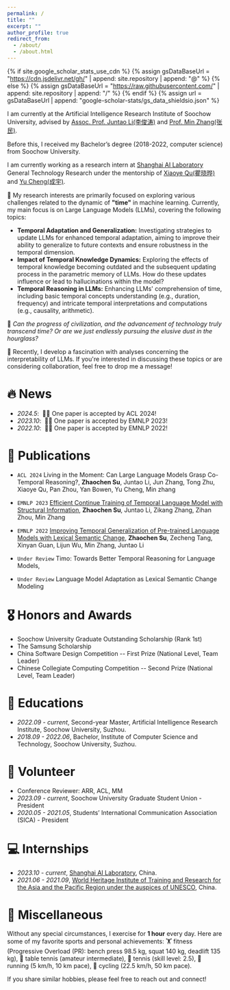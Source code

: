 ```yaml
---
permalink: /
title: ""
excerpt: ""
author_profile: true
redirect_from: 
  - /about/
  - /about.html
---
```


{% if site.google_scholar_stats_use_cdn %}
{% assign gsDataBaseUrl = "https://cdn.jsdelivr.net/gh/" | append: site.repository | append: "@" %}
{% else %}
{% assign gsDataBaseUrl = "https://raw.githubusercontent.com/" | append: site.repository | append: "/" %}
{% endif %}
{% assign url = gsDataBaseUrl | append: "google-scholar-stats/gs_data_shieldsio.json" %}

<span class='anchor' id='about-me'></span>

I am currently at the Artificial Intelligence Research Institute of Soochow University, advised by [Assoc. Prof. Juntao Li(李俊涛)](https://lijuntaopku.github.io/) and [Prof. Min Zhang(张民)](https://scholar.google.com/citations?hl=zh-CN&user=CncXH-YAAAAJ).

Before this, I received my Bachelor’s degree (2018-2022, computer science) from Soochow University.

I am currently working as a research intern at [Shanghai AI Laboratory](https://www.shlab.org.cn/) General Technology Research under the mentorship of [Xiaoye Qu(瞿晓晔)](https://scholar.google.com/citations?user=rT3hqdcAAAAJ&hl=zh-CN) and [Yu Cheng(成宇)](https://scholar.google.com/citations?user=ORPxbV4AAAAJ&hl=zh-CN).




🤔 My research interests are primarily focused on exploring various challenges related to the dynamic of **"time"** in machine learning. Currently, my main focus is on Large Language Models (LLMs), covering the following topics:
- **Temporal Adaptation and Generalization:** Investigating strategies to update LLMs for enhanced temporal adaptation, aiming to improve their ability to generalize to future contexts and ensure robustness in the temporal dimension.
- **Impact of Temporal Knowledge Dynamics:** Exploring the effects of temporal knowledge becoming outdated and the subsequent updating process in the parametric memory of LLMs. How do these updates influence or lead to hallucinations within the model?
- **Temporal Reasoning in LLMs:** Enhancing LLMs' comprehension of time, including basic temporal concepts understanding (e.g., duration, frequency) and intricate temporal interpretations and computations (e.g., causality, arithmetic).

📖 *Can the progress of civilization, and the advancement of technology truly transcend time? Or are we just endlessly pursuing the elusive dust in the hourglass?*

🤝 Recently, I develop a fascination with analyses concerning the interpretability of LLMs. If you're interested in discussing these topics or are considering collaboration, feel free to drop me a message!

# 🔥 News
- *2024.5*: &nbsp;🎉🎉 One paper is accepted by ACL 2024!
- *2023.10*: &nbsp;🎉🎉 One paper is accepted by EMNLP 2023!
- *2022.10*: &nbsp;🎉🎉 One paper is accepted by EMNLP 2022!

# 📝 Publications 

- ``ACL 2024`` Living in the Moment: Can Large Language Models Grasp Co-Temporal Reasoning?, **Zhaochen Su**, Juntao Li, Jun Zhang, Tong Zhu, Xiaoye Qu, Pan Zhou, Yan Bowen, Yu Cheng, Min zhang

- ``EMNLP 2023`` [Efficient Continue Training of Temporal Language Model with Structural Information](https://aclanthology.org/2023.findings-emnlp.418.pdf), **Zhaochen Su**, Juntao Li, Zikang Zhang, Zihan Zhou, Min Zhang

- ``EMNLP 2022`` [Improving Temporal Generalization of Pre-trained Language Models with Lexical Semantic Change](https://aclanthology.org/2022.emnlp-main.428.pdf), **Zhaochen Su**, Zecheng Tang, Xinyan Guan, Lijun Wu, Min Zhang, Juntao Li

- ``Under Review`` Timo: Towards Better Temporal Reasoning for Language Models, 

- ``Under Review`` Language Model Adaptation as Lexical Semantic Change Modeling

  
# 🎖 Honors and Awards
- Soochow University Graduate Outstanding Scholarship (Rank 1st)
- The Samsung Scholarship
- China Software Design Competition -- First Prize (National Level, Team Leader)
- Chinese Collegiate Computing Competition -- Second Prize (National Level, Team Leader)

# 📖 Educations
- *2022.09 - current*, Second-year Master, Artificial Intelligence Research Institute, Soochow University, Suzhou.
- *2018.09 - 2022.06*, Bachelor, Institute of Computer Science and Technology, Soochow University, Suzhou.

# 💁 Volunteer
- Conference Reviewer: ARR, ACL, MM
- *2023.09 - current*, Soochow University Graduate Student Union - President
- *2020.05 - 2021.05*, Students’ International Communication Association (SICA) - President


# 💻 Internships
- *2023.10 - current*, [Shanghai AI Laboratory](https://www.shlab.org.cn/), China.
- *2021.06 - 2021.09*, [World Heritage Institute of Training and Research for the Asia and the Pacific Region under the auspices of UNESCO](http://www.whitr-ap.org/), China.


# 🎨 Miscellaneous
Without any special circumstances, I exercise for **1 hour** every day. Here are some of my favorite sports and personal achievements: 🏋️ fitness (Progressive Overload (PR): bench press 98.5 kg, squat 140 kg, deadlift 135 kg), 🏓 table tennis (amateur intermediate), 🎾 tennis (skill level: 2.5), 🏃 running (5 km/h, 10 km pace), 🚴 cycling (22.5 km/h, 50 km pace).

If you share similar hobbies, please feel free to reach out and connect!
